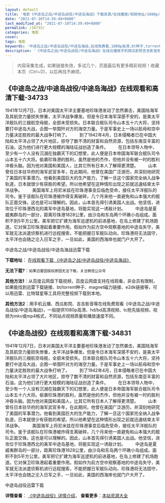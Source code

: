 ```yaml
---
layout: default
title: '电影《中途岛之战/中途岛战役/中途岛海战》下载资源/在线播放/视频地址/1080p/高清/蓝光'
date: "2021-07-10T14:39:49+0800"
last_modified_at: "2021-07-10T14:39:49+0800"
permalink: /34733/
categories: 电影
cover:
tags: 电影
keywords: '中途岛之战/中途岛战役/中途岛海战,在线免费看,1080p高清,bt种子,torrent,百度云盘,magnet,磁力链,迅雷下载资源'
description: '《中途岛之战/中途岛战役/中途岛海战》在线云播放手机西瓜影院吉吉影音免费看，1080p高清bd/hd未删减完整版和tc抢先枪版，mkv/mp4格式，附带bt/torrent种子、magnet/磁力链、百度云盘、网盘资源迅雷下载链接'
---
```


>内容采集生成，如果链接失效，多试几个，页面最后有更多精彩视频！收藏本页（Ctrl+D)，以后再找不麻烦。


## 《中途岛之战/中途岛战役/中途岛海战》在线观看和高清下载-34733

1941年12月7日，日本对美国太平洋主要基地珍珠港发动了忽然袭击，美国陆海军及其航空力量损失惨重，太平洋战争爆发。但是令日本海军深感不安的，是美太平洋舰队的三艘航空母舰，全部未受损失。日本联合舰队司令山本五十六大将，坚持要打中途岛大战，企图一举围歼对方的海空力量。于是军事史上一场以航母和空中力量决定胜败的最大战争打响了。 　　到了1942年4月，日本侵略者已在中国大陆和太平洋占领了大片地区，掠夺了数不清的财富和自然资源，包括东南亚丰富的石油，这为他们进行更大规模的海陆征战创造了条件。 　　在日本领导人物中，至少有一个人没有沉溺在独霸天下的幻想里，此人便是日本帝国海军联合舰队司令山本五十六大将。偷袭珍珠港的胜利，虽然是他的杰作，但他并没有被一时的胜利冲昏头脑。因为他对美国和美国人，比其它所有日本人了解得更清楚。 　　山本曾任日本驻华府的海军武官多年，在此期间，他曾在美国广泛游历，并深刻地研究了美国的军事潜力。他看到美国巨大的生产能力，了解一旦这个国家完全纳入战争轨道，日本就很少有获胜的希望。所以他希望在这种情形出现之前就迅速结束太平洋战争。 　　美国海军上将尼米兹在珍珠港事变后临危受命，接任太平洋舰队的司令。鉴于该舰队在珍珠港被炸得支离破碎，几个月来他一直避免和山本强大的舰队正面交锋。这也是可以理解的。因此，山本首先得引诱美国人出战。他坚信，进攻位于珍珠港西北的美军中途岛基地，将能实现这一诱敌计划。 　　中途岛是夏威夷群岛的一部分，距离珍珠港1828公里，由沙岛和东岛两个环礁小岛组成。面积不到5平方公里。美军把它扩建为海军巡逻机的前进基地，在岛上修建了机场跑道。它对保卫珍珠港起着重要作用。假如作为前方空中观察基地的中途岛失守，美军就无法派遣侦察机进行远程搜索，不能把握日军舰队动向，珍珠港将无法固守，太平洋也会随之沦入日军之手，一旦如此，美国的西海岸也就门户大开了。</p>


中途岛之战/中途岛战役/中途岛海战迅雷下载

**下载地址**： [在线观看下载 《中途岛之战/中途岛战役/中途岛海战》](https://www.993dy.com//vod-detail-id-14198.html) 


**无法下载?**：`如果迅雷因版权原因无法下载，关注微信公众号 `

**其他方法1**：从百度云网盘下载视频，百度云网盘支持在线观看，非会员有限制，如果能找到迅雷下载链接、bt/torrent种子、magnet磁力链接、e2dk链接等，可以用迅雷、比特彗星等工具将完整视频下载到本地。

**其他方法2**：用手机云播、西瓜影院、吉吉影音等在线免费观看《中途岛之战/中途岛战役/中途岛海战》，一般提供1080p高清、hd/bd高清视频、tc抢先版视频，视频为mkv或mp4格式，不同站点视频质量和播放速度不同。


## 《中途岛战役》在线观看和高清下载-34831

1941年12月7日，日本对美国太平洋主要基地珍珠港发动了忽然袭击，美国陆海军及其航空力量损失惨重，太平洋战争爆发。但是令日本海军深感不安的，是美太平洋舰队的三艘航空母舰，全部未受损失。日本联合舰队司令山本五十六大将，坚持要打中途岛大战，企图一举围歼对方的海空力量。于是军事史上一场以航母和空中力量决定胜败的最大战争打响了。 　　到了1942年4月，日本侵略者已在中国大陆和太平洋占领了大片地区，掠夺了数不清的财富和自然资源，包括东南亚丰富的石油，这为他们进行更大规模的海陆征战创造了条件。 　　在日本领导人物中，至少有一个人没有沉溺在独霸天下的幻想里，此人便是日本帝国海军联合舰队司令山本五十六大将。偷袭珍珠港的胜利，虽然是他的杰作，但他并没有被一时的胜利冲昏头脑。因为他对美国和美国人，比其它所有日本人了解得更清楚。 　　山本曾任日本驻华府的海军武官多年，在此期间，他曾在美国广泛游历，并深刻地研究了美国的军事潜力。他看到美国巨大的生产能力，了解一旦这个国家完全纳入战争轨道，日本就很少有获胜的希望。所以他希望在这种情形出现之前就迅速结束太平洋战争。 　　美国海军上将尼米兹在珍珠港事变后临危受命，接任太平洋舰队的司令。鉴于该舰队在珍珠港被炸得支离破碎，几个月来他一直避免和山本强大的舰队正面交锋。这也是可以理解的。因此，山本首先得引诱美国人出战。他坚信，进攻位于珍珠港西北的美军中途岛基地，将能实现这一诱敌计划。 　　中途岛是夏威夷群岛的一部分，距离珍珠港1828公里，由沙岛和东岛两个环礁小岛组成。面积不到5平方公里。美军把它扩建为海军巡逻机的前进基地，在岛上修建了机场跑道。它对保卫珍珠港起着重要作用。假如作为前方空中观察基地的中途岛失守，美军就无法派遣侦察机进行远程搜索，不能把握日军舰队动向，珍珠港将无法固守，太平洋也会随之沦入日军之手，一旦如此，美国的西海岸也就门户大开了。


中途岛战役迅雷下载

**详情查看**： [《中途岛战役》详情介绍](/movie/34831/)， **查看更多**：[本站资源大全](/movie/t/all/)

